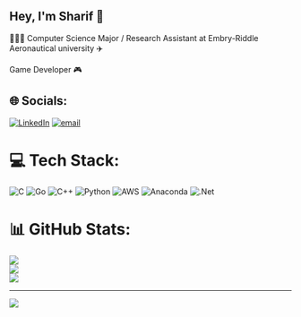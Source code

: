 ## Hey, I'm Sharif 👋

👨🏿‍🎓 Computer Science Major / Research Assistant at Embry-Riddle Aeronautical university ✈️

Game Developer 🎮


## 🌐 Socials:
[![LinkedIn](https://img.shields.io/badge/LinkedIn-%230077B5.svg?logo=linkedin&logoColor=white)](https://linkedin.com/in/https://www.linkedin.com/in/sharifadepetu/) [![email](https://img.shields.io/badge/Email-D14836?logo=gmail&logoColor=white)](mailto:sharifadepetu@gmail.com) 

# 💻 Tech Stack:
![C](https://img.shields.io/badge/c-%2300599C.svg?style=for-the-badge&logo=c&logoColor=white) ![Go](https://img.shields.io/badge/go-%2300ADD8.svg?style=for-the-badge&logo=go&logoColor=white) ![C++](https://img.shields.io/badge/c++-%2300599C.svg?style=for-the-badge&logo=c%2B%2B&logoColor=white) ![Python](https://img.shields.io/badge/python-3670A0?style=for-the-badge&logo=python&logoColor=ffdd54) ![AWS](https://img.shields.io/badge/AWS-%23FF9900.svg?style=for-the-badge&logo=amazon-aws&logoColor=white) ![Anaconda](https://img.shields.io/badge/Anaconda-%2344A833.svg?style=for-the-badge&logo=anaconda&logoColor=white) ![.Net](https://img.shields.io/badge/.NET-5C2D91?style=for-the-badge&logo=.net&logoColor=white)
# 📊 GitHub Stats:
![](https://github-readme-stats.vercel.app/api?username=sharifware&theme=dark&hide_border=false&include_all_commits=false&count_private=false)<br/>
![](https://nirzak-streak-stats.vercel.app/?user=sharifware&theme=dark&hide_border=false)<br/>
![](https://github-readme-stats.vercel.app/api/top-langs/?username=sharifware&theme=dark&hide_border=false&include_all_commits=false&count_private=false&layout=compact)

---
[![](https://visitcount.itsvg.in/api?id=sharifware&icon=0&color=0)](https://visitcount.itsvg.in)
